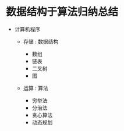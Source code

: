 # 数据结构于算法归纳总结

- 计算机程序

  - 存储 : 数据结构

    - 数组
    - 链表
    - 二叉树
    - 图

  - 运算 : 算法

    - 穷举法
    - 分治法
    - 贪心算法
    - 动态规划

